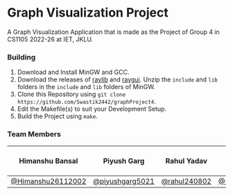 # Graph Visualization Project
A Graph Visualization Application that is made as the Project of Group 4 in CS1105 2022-26 at IET, JKLU.

### Building
1. Download and Install MinGW and GCC.
2. Download the releases of [raylib](https://github.com/raysan5/raylib) and [raygui](https://github.com/raysan5/raygui). Unzip the `include` and `lib` folders in the `include` and `lib` folders of MinGW.
3. Clone this Repository using `git clone https://github.com/Swastik2442/graphProject4`.
4. Edit the Makefile(s) to suit your Development Setup.
5. Build the Project using `make`.

### Team Members
|Himanshu Bansal|Piyush Garg|Rahul Yadav|Rajat Paliwal|Saurabh Saini|Sourabh Yadav|Swastik Kulshreshtha|Utkarsh Tailor|Vinay Singh Shekhawat|
|:---:|:---:|:---:|:---:|:---:|:---:|:---:|:---:|:---:|
|[@Himanshu26112002](https://github.com/Himanshu26112002)|[@piyushgarg5021](https://github.com/piyushgarg5021)|[@rahul240802](https://github.com/rahul240802)|[@Rajat0729](https://github.com/Rajat0729)|[@SaurabhSaini04](https://github.com/SaurabhSaini04)||[@Swastik2442](https://github.com/Swastik2442)|[@UtkarshTailor](https://github.com/UtkarshTailor)||
